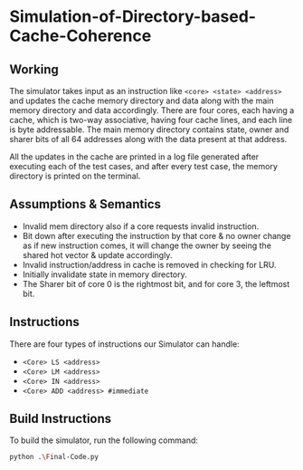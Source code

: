 # Simulation-of-Directory-based-Cache-Coherence

## Working

The simulator takes input as an instruction like `<core> <state> <address>` and updates the cache memory directory and data along with the main memory directory and data accordingly.
There are four cores, each having a cache, which is two-way associative, having four cache lines, and each line is byte addressable. The main memory directory contains state, owner and sharer bits of all 64 addresses along with the data present at that address.

All the updates in the cache are printed in a log file generated after executing each of the test cases, and after every test case, the memory directory is printed on the terminal.


## Assumptions & Semantics

- Invalid mem directory also if a core requests invalid instruction.
- Bit down after executing the instruction by that core & no owner change as if new instruction comes, it will change the owner by seeing the shared hot vector & update accordingly.
- Invalid instruction/address in cache is removed in checking for LRU.
- Initially invalidate state in memory directory.
- The Sharer bit of core 0 is the rightmost bit, and for core 3, the leftmost bit.

## Instructions

There are four types of instructions our Simulator can handle:

- `<Core> LS <address>`
- `<Core> LM <address>`
- `<Core> IN <address>`
- `<Core> ADD <address> #immediate`

## Build Instructions

To build the simulator, run the following command:

```bash
python .\Final-Code.py
